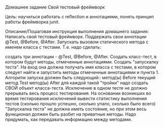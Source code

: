 Домашнее задание
Свой тестовый фреймворк

Цель:
научиться работать с reflection и аннотациями,
понять принцип работы фреймворка junit.

Описание/Пошаговая инструкция выполнения домашнего задания:
Написать свой тестовый фреймворк.
Поддержать свои аннотации @Test, @Before, @After.
Запускать вызовом статического метода с именем класса с тестами.
Т.е. надо сделать:

создать три аннотации - @Test, @Before, @After.
Создать класс-тест, в котором будут методы, отмеченные аннотациями.
Создать "запускалку теста". На вход она должна получать имя класса с тестами, в котором следует найти и запустить методы отмеченные аннотациями и пункта 1.
Алгоритм запуска должен быть следующий:: метод(ы) Before текущий метод Test метод(ы) After для каждой такой "тройки" надо создать СВОЙ объект класса-теста.
Исключение в одном тесте не должно прерывать весь процесс тестирования.
На основании возникших во время тестирования исключений вывести статистику выполнения тестов (сколько прошло успешно, сколько упало, сколько было всего)
"Запускалка теста" не должна иметь состояние, но при этом весь функционал должен быть разбит на приватные методы. Надо придумать, как передавать информацию между методами.
